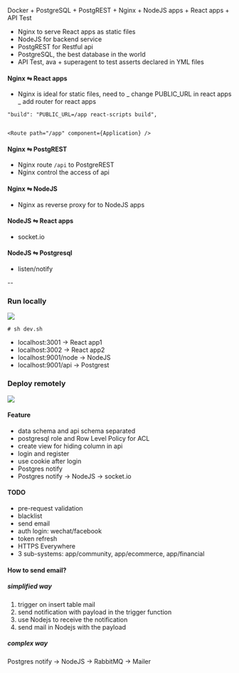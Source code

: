 Docker + PostgreSQL + PostgREST + Nginx + NodeJS apps + React apps + API Test

- Nginx to serve React apps as static files
- NodeJS for backend service
- PostgREST for Restful api
- PostgreSQL, the best database in the world
- API Test, ava + superagent to test asserts declared in YML files

#### Nginx ⇋ React apps

- Nginx is ideal for static files, need to
  _ change PUBLIC_URL in react apps
  _ add router for react apps

```
"build": "PUBLIC_URL=/app react-scripts build",


<Route path="/app" component={Application} />
```

#### Nginx ⇋ PostgREST

- Nginx route `/api` to PostgreREST
- Nginx control the access of api

#### Nginx ⇋ NodeJS

- Nginx as reverse proxy for to NodeJS apps

#### NodeJS ⇋ React apps

- socket.io

#### NodeJS ⇋ Postgresql

- listen/notify

--

### Run locally

![](structure_local.jpg)

```
# sh dev.sh
```

- localhost:3001 -> React app1
- localhost:3002 -> React app2
- localhost:9001/node -> NodeJS
- localhost:9001/api -> Postgrest

### Deploy remotely

![](structure.jpg)

#### Feature

- data schema and api schema separated
- postgresql role and Row Level Policy for ACL
- create view for hiding column in api
- login and register
- use cookie after login
- Postgres notify
- Postgres notify -> NodeJS -> socket.io

#### TODO

- pre-request validation
- blacklist
- send email
- auth login: wechat/facebook
- token refresh
- HTTPS Everywhere
- 3 sub-systems: app/community, app/ecommerce, app/financial

#### How to send email?

##### simplified way

1. trigger on insert table mail
2. send notification with payload in the trigger function
3. use Nodejs to receive the notification
4. send mail in Nodejs with the payload

##### complex way

Postgres notify -> NodeJS -> RabbitMQ -> Mailer
